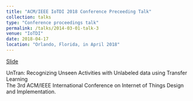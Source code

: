 ```yaml
---
title: "ACM/IEEE IoTDI 2018 Conference Preceeding Talk"
collection: talks
type: "Conference proceedings talk"
permalink: /talks/2014-03-01-talk-3
venue: "IoTDI"
date: 2018-04-17
location: "Orlando, Florida, in April 2018"
---
```


[Slide](https://ahafizk.github.io/files/iotdi_khan.pdf)

UnTran: Recognizing Unseen Activities with Unlabeled data using Transfer Learning
<br/>
The 3rd ACM/IEEE International Conference on Internet of Things Design and Implementation.